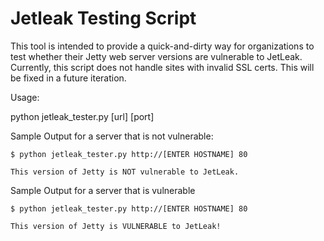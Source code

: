 # Jetleak Testing Script

This tool is intended to provide a quick-and-dirty way for organizations to test whether their Jetty web server versions are vulnerable to JetLeak. Currently, this script does not handle sites with invalid SSL certs. This will be fixed in a future iteration.

Usage: 

python jetleak_tester.py [url] [port]

Sample Output for a server that is not vulnerable:

```
$ python jetleak_tester.py http://[ENTER HOSTNAME] 80

This version of Jetty is NOT vulnerable to JetLeak.
```

Sample Output for a server that is vulnerable

```
$ python jetleak_tester.py http://[ENTER HOSTNAME] 80

This version of Jetty is VULNERABLE to JetLeak!
```
